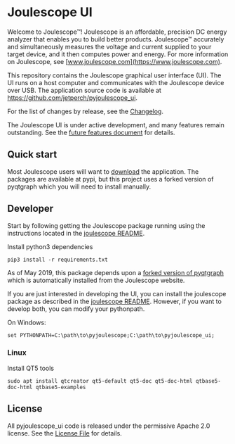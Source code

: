 
# Joulescope UI

Welcome to Joulescope™!  Joulescope is an affordable, precision DC energy 
analyzer that enables you to build better products.
Joulescope™ accurately and simultaneously measures the voltage and current 
supplied to your target device, and it then computes power and energy. 
For more information on Joulescope, see 
[www.joulescope.com](https://www.joulescope.com).

This repository contains the Joulescope graphical user interface (UI).
The UI runs on a host computer and communicates with the Joulescope device 
over USB.  The application source code is available at 
https://github.com/jetperch/pyjoulescope_ui.  

For the list of changes by release, see the [Changelog](CHANGELOG.md).

The Joulescope UI is under active development, and many features remain 
outstanding. See the [future features document](features_future.md) for details.


## Quick start

Most Joulescope users will want to 
[download](https://www.joulescope.com/download) the application.  The
packages are available at pypi, but this project uses a forked version of
pyqtgraph which you will need to install manually.


## Developer

Start by following getting the Joulescope package running using the instructions
located in the [joulescope README](https://github.com/jetperch/pyjoulescope).

Install python3 dependencies

    pip3 install -r requirements.txt

As of May 2019, this package depends upon a 
[forked version of pyqtgraph](https://github.com/jetperch/pyqtgraph) which
is automatically installed from the Joulescope website.
    
If you are just interested in developing the UI, you can install the joulescope
package as described in the 
[joulescope README](https://github.com/jetperch/pyjoulescope). 
However, if you want to develop both, you can modify your pythonpath.

On Windows:

    set PYTHONPATH=C:\path\to\pyjoulescope;C:\path\to\pyjoulescope_ui;

    
### Linux

Install QT5 tools

    sudo apt install qtcreator qt5-default qt5-doc qt5-doc-html qtbase5-doc-html qtbase5-examples

## License

All pyjoulescope_ui code is released under the permissive Apache 2.0 license.
See the [License File](LICENSE.txt) for details.
